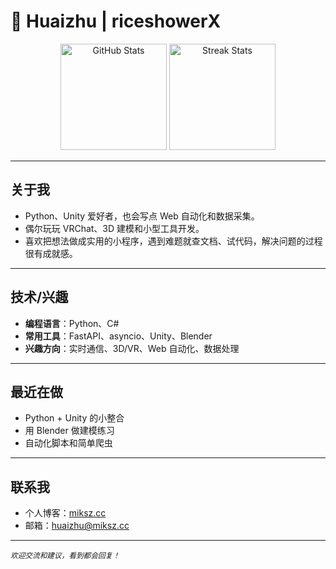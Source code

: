 # 👋 Huaizhu | riceshowerX

<p align="center">
  <img src="https://github-readme-stats.vercel.app/api?username=riceshowerX&show_icons=true&theme=radical" alt="GitHub Stats" height="170"/>
  <img src="https://github-readme-streak-stats.herokuapp.com/?user=riceshowerX&theme=radical" alt="Streak Stats" height="170"/>
</p>

---

## 关于我

- Python、Unity 爱好者，也会写点 Web 自动化和数据采集。
- 偶尔玩玩 VRChat、3D 建模和小型工具开发。
- 喜欢把想法做成实用的小程序，遇到难题就查文档、试代码，解决问题的过程很有成就感。

---

## 技术/兴趣

- **编程语言**：Python、C#
- **常用工具**：FastAPI、asyncio、Unity、Blender
- **兴趣方向**：实时通信、3D/VR、Web 自动化、数据处理

---

## 最近在做

- Python + Unity 的小整合
- 用 Blender 做建模练习
- 自动化脚本和简单爬虫

---

## 联系我

- 个人博客：[miksz.cc](https://miksz.cc)
- 邮箱：huaizhu@miksz.cc

---

<sub><em>欢迎交流和建议，看到都会回复！</em></sub>
